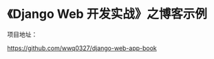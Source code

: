 《Django Web 开发实战》之博客示例
====================

项目地址：

<https://github.com/wwq0327/django-web-app-book>
